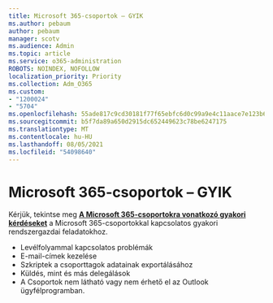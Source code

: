 ```yaml
---
title: Microsoft 365-csoportok – GYIK
ms.author: pebaum
author: pebaum
manager: scotv
ms.audience: Admin
ms.topic: article
ms.service: o365-administration
ROBOTS: NOINDEX, NOFOLLOW
localization_priority: Priority
ms.collection: Adm_O365
ms.custom:
- "1200024"
- "5704"
ms.openlocfilehash: 55ade817c9cd30181f77f65ebfc6d0c99a9e4c11aace7e123b6bf7e09fe516c2
ms.sourcegitcommit: b5f7da89a650d2915dc652449623c78be6247175
ms.translationtype: MT
ms.contentlocale: hu-HU
ms.lasthandoff: 08/05/2021
ms.locfileid: "54098640"
---
```

# <a name="microsoft-365-groups-faq"></a>Microsoft 365-csoportok – GYIK

Kérjük, tekintse meg **[ A Microsoft 365-csoportokra vonatkozó gyakori kérdéseket](https://aka.ms/M365GroupsFAQ)** a Microsoft 365-csoportokkal kapcsolatos gyakori rendszergazdai feladatokhoz.

- Levélfolyammal kapcsolatos problémák
- E-mail-címek kezelése
- Szkriptek a csoporttagok adatainak exportálásához
- Küldés, mint és más delegálások
- A Csoportok nem látható vagy nem érhető el az Outlook ügyfélprogramban.
